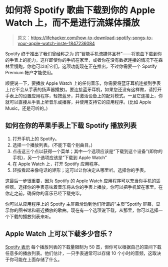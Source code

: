 # 如何将 Spotify 歌曲下载到你的 Apple Watch 上，而不是进行流媒体播放

> 原文：<https://lifehacker.com/how-to-download-spotify-songs-to-your-apple-watch-inste-1847236084>

Spotify 终于推出了我们曾经称之为 的“智能手机流媒体圣杯”——将歌曲下载到你的手表上的能力，这样即使你的手机在家里，或者你在没有数据连接的情况下在森林里慢跑，你也可以听它们。这项功能现在正在推出，不过你需要一个 Spotify Premium 帐户才能使用。



顺便说一下，要播放 Apple Watch 上的任何音乐，你需要将蓝牙耳机连接到手表上(它不会从手表的扬声器播放)。要连接蓝牙耳机，如果您还没有这样做，请打开手表上的设置应用程序，轻按蓝牙，并激活设备上的配对模式。一旦它连接上，你就可以直接从手表上听音乐或播客，并使用支持它的应用程序。(比如 Apple Music，还是可听的。)

## 如何在你的苹果手表上下载 Spotify 播放列表

1.  打开手机上的 Spotify。
2.  选择一个播放列表。(不能下载个别曲目。)
3.  点击这三个点以获得一个菜单；其中一个选项应该是“下载到这个设备”(即你的手机)，另一个选项应该是“下载到 Apple Watch”
4.  在 Apple Watch 上，打开 Spotify 应用程序。
5.  轻按看起来像电话的矩形；这可以让你决定从哪里听。选择你的手表。

这最后一步很重要，因为 Spotify 的 Apple Watch 应用程序可以充当你手机的遥控器。选择你的手表意味着音乐将从你的手表上播放，你可以把手机留在家里。在你走之前，确保你的音乐已经下载完毕。

你可以从应用程序上的 Spotify 主屏幕滑动到他们所谓的“主页”Spotify 屏幕，显示你的图书馆和最近播放的歌曲。现在有一个选项说下载，从那里，你可以选择一个下载的播放列表来听。

## Apple Watch 上可以下载多少音乐？

[Spotify 表示](https://support.spotify.com/us/article/spotify-on-apple-watch/) 每个播放列表的下载量限制为 50 首，但你可以根据自己的空间下载任意多的播放列表。他们估计，一只手表通常可以存储 10 个小时的音频，这取决于你可能在上面存储了什么。
